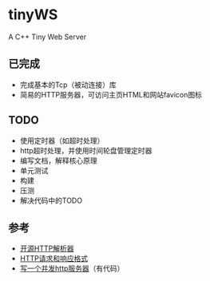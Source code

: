 # tinyWS
A C++ Tiny Web Server

## 已完成

- 完成基本的Tcp（被动连接）库
- 简易的HTTP服务器，可访问主页HTML和网站favicon图标

## TODO

- 使用定时器（如超时处理）
- http超时处理，并使用时间轮盘管理定时器
- 编写文档，解释核心原理
- 单元测试
- 构建
- 压测
- 解决代码中的TODO

## 参考

- [开源HTTP解析器](https://www.cnblogs.com/arnoldlu/p/6497837.html)
- [HTTP请求和响应格式](https://www.cnblogs.com/yaozhongxiao/archive/2013/03/02/2940252.html)
- [写一个并发http服务器](https://zhuanlan.zhihu.com/p/23336565)（有代码）
